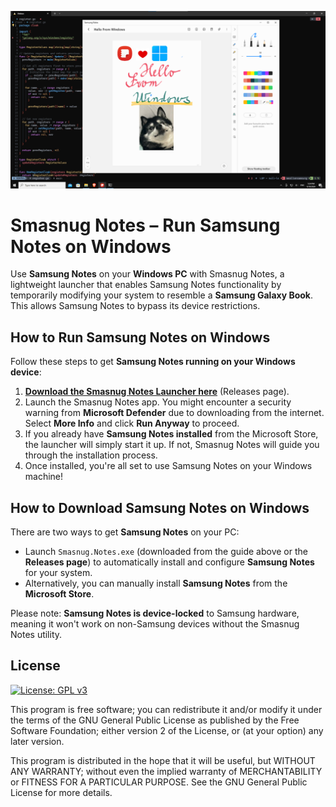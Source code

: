![Samsung Notes running under Windows](images/notes-screen.png)

# Smasnug Notes – Run Samsung Notes on Windows

Use **Samsung Notes** on your **Windows PC** with Smasnug Notes, a lightweight launcher that enables Samsung Notes functionality by temporarily modifying your system to resemble a **Samsung Galaxy Book**. This allows Samsung Notes to bypass its device restrictions.

## How to Run Samsung Notes on Windows

Follow these steps to get **Samsung Notes running on your Windows device**:

1. **[Download the Smasnug Notes Launcher here](https://github.com/kubaracek/Smasnug-Notes/releases/download/v0.0.7/Smasnug.Notes.exe)** (Releases page).
2. Launch the Smasnug Notes app. You might encounter a security warning from **Microsoft Defender** due to downloading from the internet. Select **More Info** and click **Run Anyway** to proceed.
3. If you already have **Samsung Notes installed** from the Microsoft Store, the launcher will simply start it up. If not, Smasnug Notes will guide you through the installation process.
4. Once installed, you're all set to use Samsung Notes on your Windows machine!

## How to Download Samsung Notes on Windows

There are two ways to get **Samsung Notes** on your PC:

- Launch `Smasnug.Notes.exe` (downloaded from the guide above or the **Releases page**) to automatically install and configure **Samsung Notes** for your system.
- Alternatively, you can manually install **Samsung Notes** from the **Microsoft Store**.

Please note: **Samsung Notes is device-locked** to Samsung hardware, meaning it won't work on non-Samsung devices without the Smasnug Notes utility.


## License
[![License: GPL v3](https://img.shields.io/badge/License-GPLv3-blue.svg)](https://www.gnu.org/licenses/gpl-3.0)

This program is free software; you can redistribute it and/or
modify it under the terms of the GNU General Public License
as published by the Free Software Foundation; either version 2
of the License, or (at your option) any later version.

This program is distributed in the hope that it will be useful,
but WITHOUT ANY WARRANTY; without even the implied warranty of
MERCHANTABILITY or FITNESS FOR A PARTICULAR PURPOSE.  See the
GNU General Public License for more details.